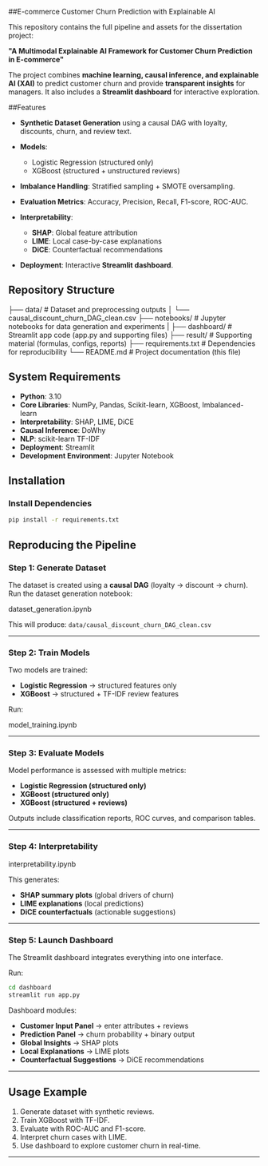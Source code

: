 
##E-commerce Customer Churn Prediction with Explainable AI

This repository contains the full pipeline and assets for the dissertation project:

**"A Multimodal Explainable AI Framework for Customer Churn Prediction in E-commerce"**

The project combines **machine learning, causal inference, and explainable AI (XAI)** to predict customer churn and provide **transparent insights** for managers. It also includes a **Streamlit dashboard** for interactive exploration.



##Features

* **Synthetic Dataset Generation** using a causal DAG with loyalty, discounts, churn, and review text.
* **Models**:
  * Logistic Regression (structured only)
  * XGBoost (structured + unstructured reviews)

* **Imbalance Handling**: Stratified sampling + SMOTE oversampling.

* **Evaluation Metrics**: Accuracy, Precision, Recall, F1-score, ROC-AUC.

* **Interpretability**:
  * **SHAP**: Global feature attribution
  * **LIME**: Local case-by-case explanations
  * **DiCE**: Counterfactual recommendations

* **Deployment**: Interactive **Streamlit dashboard**.


## Repository Structure


├── data/                  # Dataset and preprocessing outputs
│   └── causal_discount_churn_DAG_clean.csv
├── notebooks/             # Jupyter notebooks for data generation and experiments
|
├── dashboard/             # Streamlit app code (app.py and supporting files)
├── result/              # Supporting material (formulas, configs, reports)
├── requirements.txt       # Dependencies for reproducibility
└── README.md              # Project documentation (this file)


## System Requirements

* **Python**: 3.10
* **Core Libraries**: NumPy, Pandas, Scikit-learn, XGBoost, Imbalanced-learn
* **Interpretability**: SHAP, LIME, DiCE
* **Causal Inference**: DoWhy
* **NLP**: scikit-learn TF-IDF
* **Deployment**: Streamlit
* **Development Environment**: Jupyter Notebook



## Installation

### Install Dependencies

```bash
pip install -r requirements.txt
```



## Reproducing the Pipeline

### Step 1: Generate Dataset

The dataset is created using a **causal DAG** (loyalty → discount → churn).
Run the dataset generation notebook:

dataset_generation.ipynb


This will produce:
`data/causal_discount_churn_DAG_clean.csv`

---

### Step 2: Train Models

Two models are trained:

* **Logistic Regression** → structured features only
* **XGBoost** → structured + TF-IDF review features

Run:

model_training.ipynb


---

### Step 3: Evaluate Models

Model performance is assessed with multiple metrics:

* **Logistic Regression (structured only)**
* **XGBoost (structured only)**
* **XGBoost (structured + reviews)**

Outputs include classification reports, ROC curves, and comparison tables.

---

### Step 4: Interpretability


interpretability.ipynb


This generates:

* **SHAP summary plots** (global drivers of churn)
* **LIME explanations** (local predictions)
* **DiCE counterfactuals** (actionable suggestions)

---

### Step 5: Launch Dashboard

The Streamlit dashboard integrates everything into one interface.

Run:

```bash
cd dashboard
streamlit run app.py
```

Dashboard modules:

* **Customer Input Panel** → enter attributes + reviews
* **Prediction Panel** → churn probability + binary output
* **Global Insights** → SHAP plots
* **Local Explanations** → LIME plots
* **Counterfactual Suggestions** → DiCE recommendations

---


## Usage Example

1. Generate dataset with synthetic reviews.
2. Train XGBoost with TF-IDF.
3. Evaluate with ROC-AUC and F1-score.
4. Interpret churn cases with LIME.
5. Use dashboard to explore customer churn in real-time.

---







